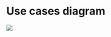 # Use cases diagram

![](https://www.plantuml.com/plantuml/png/fPJTZXCn38Nlvoby2HVx2cY7Ybq92LJ14tWpdiPgVaQE1rJGlZlpKpKbpHIalQeq-SwnVUhaCIcAZjurZde5ZI1yi0eT2ndb61eq6WNQpdDe1ZH7F12q1ZloR7Pnb4I_6rZFuU7X0xpR2Q6MpFk_cKz9ySLniXEc_8FkGuKNFD64lbwwUKBFxWH56z_em4b9piU5TzjriBFikdbat6RsA1Jq7fGI7m9yn71iZOdZ6JuBwt0xQXJ-XMevXg-ZVo5PHTcbLEuiXZngmHKzVw7PCLaUe8-I6y-HhQcpReQMWUb4BK4w9ILVirWbWlEob7QV8uSBkFdlebzYYprWgDfUbvs2aEcdldDu9VUiYi4Gz1BzvViUJrDLsgDeAXfwfa0okqYXhRh-PBLBCexJqdjc3F5mu_wT5D2v6soIrWia2jrRFGRamYCdbRUad6ekCK_Mpsl3b2uxO6oCxlzJAolKSylK_UGgu2IlbxcRNkRNNIfTrg_F4iUX4c0UE2j0OpMmMcStzvhCSMll8Idgqj-09qz18GhW_8GinrjMwtM_ghvUhU8L_QVvQ_D8eHkz-mC0)
